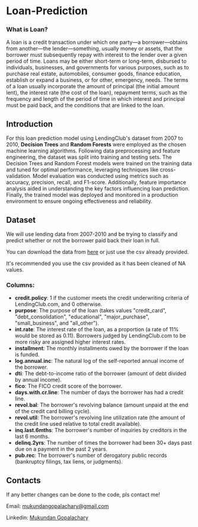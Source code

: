 # Loan-Prediction
### What is Loan?
A loan is a credit transaction under which one party—a borrower—obtains from another—the lender—something, usually money or assets, that the borrower must subsequently repay with interest to the lender over a given period of time. Loans may be either short-term or long-term, disbursed to individuals, businesses, and governments for various purposes, such as to purchase real estate, automobiles, consumer goods, finance education, establish or expand a business, or for other, emergency, needs. The terms of a loan usually incorporate the amount of principal (the initial amount lent), the interest rate (the cost of the loan), repayment terms, such as the frequency and length of the period of time in which interest and principal must be paid back, and the conditions that are linked to the loan.

## Introduction

For this loan prediction model using LendingClub's dataset from 2007 to 2010, **Decision Trees** and **Random Forests** were employed as the chosen machine learning algorithms. Following data preprocessing and feature engineering, the dataset was split into training and testing sets. The Decision Trees and Random Forest models were trained on the training data and tuned for optimal performance, leveraging techniques like cross-validation. Model evaluation was conducted using metrics such as accuracy, precision, recall, and F1-score. Additionally, feature importance analysis aided in understanding the key factors influencing loan prediction. Finally, the trained model was deployed and monitored in a production environment to ensure ongoing effectiveness and reliability.


## Dataset 
We will use lending data from 2007-2010 and be trying to classify and predict whether or not the borrower paid back their loan in full. 

You can download the data from [here](https://www.lendingclub.com/info/download-data.action) or just use the csv already provided. 

It's recommended you use the csv provided as it has been cleaned of NA values.

### Columns:
* **credit.policy**: 1 if the customer meets the credit underwriting criteria of LendingClub.com, and 0 otherwise.
* **purpose**: The purpose of the loan (takes values "credit_card", "debt_consolidation", "educational", "major_purchase", "small_business", and "all_other").
* **int.rate**: The interest rate of the loan, as a proportion (a rate of 11% would be stored as 0.11). Borrowers judged by LendingClub.com to be more risky are assigned higher interest rates.
* **installment**: The monthly installments owed by the borrower if the loan is funded.
* **log.annual.inc**: The natural log of the self-reported annual income of the borrower.
* **dti**: The debt-to-income ratio of the borrower (amount of debt divided by annual income).
* **fico**: The FICO credit score of the borrower.
* **days.with.cr.line**: The number of days the borrower has had a credit line.
* **revol.bal**: The borrower's revolving balance (amount unpaid at the end of the credit card billing cycle).
* **revol.util**: The borrower's revolving line utilization rate (the amount of the credit line used relative to total credit available).
* **inq.last.6mths**: The borrower's number of inquiries by creditors in the last 6 months.
* **delinq.2yrs**: The number of times the borrower had been 30+ days past due on a payment in the past 2 years.
* **pub.rec**: The borrower's number of derogatory public records (bankruptcy filings, tax liens, or judgments).

## Contacts
If any better changes can be done to the code, pls contact me!

Email: mukundangopalachary@gmail.com

Linkedin: [Mukundan Gopalachary](https://www.linkedin.com/in/mukundan-gopalachary-997075283/)

